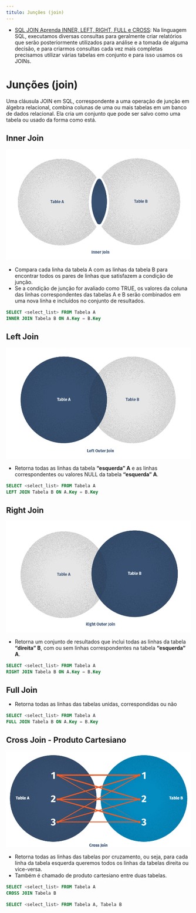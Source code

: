 ```yaml
---
titulo: Junções (join)
---
```

- [SQL JOIN  Aprenda INNER, LEFT, RIGHT, FULL e CROSS](https://www.alura.com.br/artigos/join-em-sql): Na linguagem SQL, executamos diversas consultas para geralmente criar relatórios que serão posteriormente utilizados para análise e a tomada de alguma decisão, e para criarmos consultas cada vez mais completas precisamos utilizar várias tabelas em conjunto e para isso usamos os JOINs.

# Junções (join)

Uma cláusula JOIN em SQL, correspondente a uma operação de junção em álgebra relacional, combina colunas de uma ou mais tabelas em um banco de dados relacional. Ela cria um conjunto que pode ser salvo como uma tabela ou usado da forma como está.

## Inner Join

![Inner Join](01-join___inner.png)

- Compara cada linha da tabela A com as linhas da tabela B para encontrar todos os pares de linhas que satisfazem a condição de junção.
- Se a condição de junção for avaliado como TRUE, os valores da coluna das linhas correspondentes das tabelas A e B serão combinados em uma nova linha e incluídos no conjunto de resultados.

~~~sql
SELECT <select_list> FROM Tabela A
INNER JOIN Tabela B ON A.Key = B.Key
~~~

## Left Join

![Left Join](01-join___left.png)

- Retorna todas as linhas da tabela **“esquerda” A** e as linhas correspondentes ou valores NULL da tabela **“esquerda” A**.

~~~sql
SELECT <select_list> FROM Tabela A
LEFT JOIN Tabela B ON A.Key = B.Key
~~~

## Right Join

![Right Join](01-join___right.png)

- Retorna um conjunto de resultados que inclui todas as linhas da tabela **“direita” B**, com ou sem linhas correspondentes na tabela **“esquerda” A**.

~~~sql
SELECT <select_list> FROM Tabela A
RIGHT JOIN Tabela B ON A.Key = B.Key
~~~

## Full Join

- Retorna todas as linhas das tabelas unidas, correspondidas ou não

~~~sql
SELECT <select_list> FROM Tabela A
FULL JOIN Tabela B ON A.Key = B.Key
~~~

## Cross Join - Produto Cartesiano

![Cross Join](01-join___cross.png)

- Retorna todas as linhas das tabelas por cruzamento, ou seja, para cada linha da tabela esquerda queremos todos os linhas da tabelas direita ou vice-versa.
- Também é chamado de produto cartesiano entre duas tabelas.

~~~sql
SELECT <select_list> FROM Tabela A
CROSS JOIN Tabela B
~~~

~~~sql
SELECT <select_list> FROM Tabela A, Tabela B
~~~
